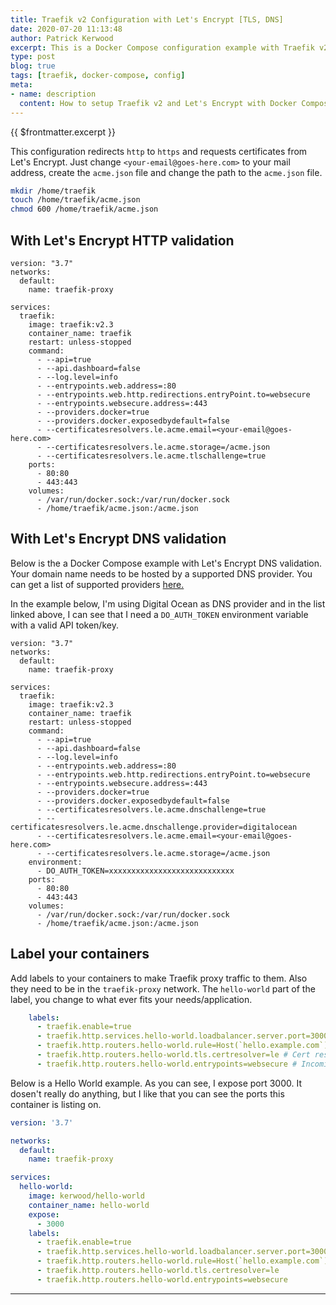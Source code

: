 ```yaml
---
title: Traefik v2 Configuration with Let's Encrypt [TLS, DNS]
date: 2020-07-20 11:13:48
author: Patrick Kerwood
excerpt: This is a Docker Compose configuration example with Traefik v2 including Let's Encrypt TLS/DNS validation.
type: post
blog: true
tags: [traefik, docker-compose, config]
meta:
- name: description
  content: How to setup Traefik v2 and Let's Encrypt with Docker Compose.
---
```

{{ $frontmatter.excerpt }}

This configuration redirects `http` to `https` and requests certificates from Let's Encrypt. Just change `<your-email@goes-here.com>` to your mail address, create the `acme.json` file and change the path to the `acme.json` file.

```sh
mkdir /home/traefik
touch /home/traefik/acme.json
chmod 600 /home/traefik/acme.json
```

## With Let's Encrypt HTTP validation
```yaml{20,28}
version: "3.7"
networks:
  default:
    name: traefik-proxy

services:
  traefik:
    image: traefik:v2.3
    container_name: traefik
    restart: unless-stopped
    command:
      - --api=true
      - --api.dashboard=false
      - --log.level=info
      - --entrypoints.web.address=:80
      - --entrypoints.web.http.redirections.entryPoint.to=websecure
      - --entrypoints.websecure.address=:443
      - --providers.docker=true
      - --providers.docker.exposedbydefault=false
      - --certificatesresolvers.le.acme.email=<your-email@goes-here.com>
      - --certificatesresolvers.le.acme.storage=/acme.json
      - --certificatesresolvers.le.acme.tlschallenge=true
    ports:
      - 80:80
      - 443:443
    volumes:
      - /var/run/docker.sock:/var/run/docker.sock
      - /home/traefik/acme.json:/acme.json
```

## With Let's Encrypt DNS validation
Below is the a Docker Compose example with Let's Encrypt DNS validation. Your domain name needs to be hosted by a supported DNS provider. You can get a list of supported providers [here.](https://docs.traefik.io/https/acme/#providers)

In the example below, I'm using Digital Ocean as DNS provider and in the list linked above, I can see that I need a `DO_AUTH_TOKEN` environment variable with a valid API token/key.
```yaml{21,22,25,31}
version: "3.7"
networks:
  default:
    name: traefik-proxy

services:
  traefik:
    image: traefik:v2.3
    container_name: traefik
    restart: unless-stopped
    command:
      - --api=true
      - --api.dashboard=false
      - --log.level=info
      - --entrypoints.web.address=:80
      - --entrypoints.web.http.redirections.entryPoint.to=websecure
      - --entrypoints.websecure.address=:443
      - --providers.docker=true
      - --providers.docker.exposedbydefault=false
      - --certificatesresolvers.le.acme.dnschallenge=true
      - --certificatesresolvers.le.acme.dnschallenge.provider=digitalocean
      - --certificatesresolvers.le.acme.email=<your-email@goes-here.com>
      - --certificatesresolvers.le.acme.storage=/acme.json
    environment:
      - DO_AUTH_TOKEN=xxxxxxxxxxxxxxxxxxxxxxxxxxxx
    ports:
      - 80:80
      - 443:443
    volumes:
      - /var/run/docker.sock:/var/run/docker.sock
      - /home/traefik/acme.json:/acme.json
```

## Label your containers
Add labels to your containers to make Traefik proxy traffic to them. Also they need to be in the `traefik-proxy` network. The `hello-world` part of the label, you change to what ever fits your needs/application. 

```yaml
    labels:
      - traefik.enable=true
      - traefik.http.services.hello-world.loadbalancer.server.port=3000 # Container port
      - traefik.http.routers.hello-world.rule=Host(`hello.example.com`) # URL
      - traefik.http.routers.hello-world.tls.certresolver=le # Cert resolver declared as traefik flag
      - traefik.http.routers.hello-world.entrypoints=websecure # Incoming entrypoint
```

Below is a Hello World example. As you can see, I expose port 3000. It dosen't really do anything, but I like that you can see the ports this container is listing on.
```yaml
version: '3.7'

networks:
  default:
    name: traefik-proxy

services:
  hello-world:
    image: kerwood/hello-world
    container_name: hello-world
    expose:
      - 3000
    labels:
      - traefik.enable=true
      - traefik.http.services.hello-world.loadbalancer.server.port=3000
      - traefik.http.routers.hello-world.rule=Host(`hello.example.com`)
      - traefik.http.routers.hello-world.tls.certresolver=le
      - traefik.http.routers.hello-world.entrypoints=websecure
```
---